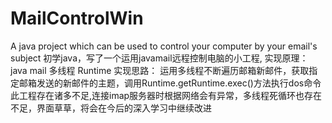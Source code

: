 # MailControlWin
A java project which can be used to control your computer by your email's subject
初学java，写了一个运用javamail远程控制电脑的小工程,
实现原理：
java mail
多线程
Runtime
实现思路：
运用多线程不断遍历邮箱新邮件，获取指定邮箱发送的新邮件的主题，调用Runtime.getRuntime.exec()方法执行dos命令
此工程存在诸多不足,连接imap服务器时根据网络会有异常，多线程死循环也存在不足，界面草草，将会在今后的深入学习中继续改进
